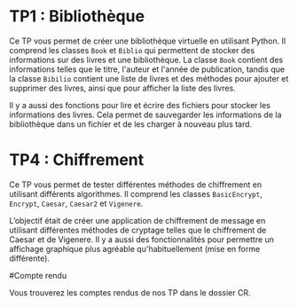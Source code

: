 # TP1 : Bibliothèque

Ce TP vous permet de créer une bibliothèque virtuelle en utilisant Python. Il comprend les classes `Book` et `Biblio` qui permettent de stocker des informations sur des livres et une bibliothèque. La classe `Book` contient des informations telles que le titre, l'auteur et l'année de publication, tandis que la classe `Bibilio` contient une liste de livres et des méthodes pour ajouter et supprimer des livres, ainsi que pour afficher la liste des livres.

Il y a aussi des fonctions pour lire et écrire des fichiers pour stocker les informations des livres. Cela permet de sauvegarder les informations de la bibliothèque dans un fichier et de les charger à nouveau plus tard.

# TP4 : Chiffrement

Ce TP vous permet de tester différentes méthodes de chiffrement en utilisant différents algorithmes. Il comprend les classes `BasicEncrypt`, `Encrypt`, `Caesar`, `Caesar2` et `Vigenere`.

L’objectif était de créer une application de chiffrement
de message en utilisant différentes méthodes de cryptage telles que le chiffrement de Caesar et de Vigenere. 
Il y a aussi des fonctionnalités pour permettre un affichage graphique plus agréable qu'habituellement (mise en forme différente).

#Compte rendu

Vous trouverez les comptes rendus de nos TP dans le dossier CR.

